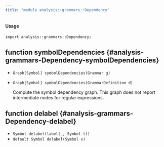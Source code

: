```yaml
---
title: "module analysis::grammars::Dependency"
---
```


#### Usage

`import analysis::grammars::Dependency;`


## function symbolDependencies {#analysis-grammars-Dependency-symbolDependencies}

* ``Graph[Symbol] symbolDependencies(Grammar g)``
* ``Graph[Symbol] symbolDependencies(GrammarDefinition d)``


  Compute the symbol dependency graph. This graph does not report intermediate nodes
  for regular expressions.

## function delabel {#analysis-grammars-Dependency-delabel}

* ``Symbol delabel(label(_, Symbol t))``
* ``default Symbol delabel(Symbol x)``

